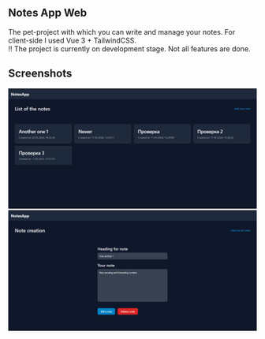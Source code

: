 ## Notes App Web
The pet-project with which you can write and manage your notes. For client-side I used Vue 3 + TailwindCSS. </br>
‼️ The project is currently on development stage. Not all features are done.
## Screenshots
<img src="https://raw.githubusercontent.com/jezmunh/NotesApp-Web/main/screenshots/screenshot2.png" alt="screenshot" /> </br>
<img src="https://raw.githubusercontent.com/jezmunh/NotesApp-Web/main/screenshots/screenshot3.png" alt="screenshot" />
